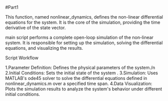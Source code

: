 #Part1

This function, named nonlinear_dynamics, defines the non-linear differential equations for the system. It is the core of the simulation, providing the time derivative of the state vector.

main script performs a complete open-loop simulation of the non-linear system. It is responsible for setting up the simulation, solving the differential equations, and visualizing the results.

Script Workflow

1.Parameter Definition: Defines the physical parameters of the system./n
2.Initial Conditions: Sets the initial state of the system .
3.Simulation: Uses MATLAB's ode45 solver to solve the differential equations defined in nonlinear_dynamics.m over a specified time span.
4.Data Visualization: Plots the simulation results to analyze the system's behavior under different initial conditions.
